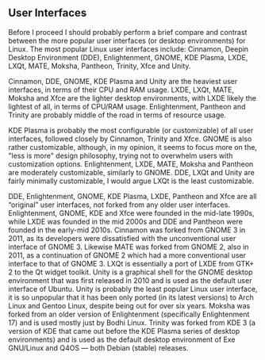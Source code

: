 ## User Interfaces
Before I proceed I should probably perform a brief compare and contrast between the more popular user interfaces (or desktop environments) for Linux. The most popular Linux user interfaces include: Cinnamon, Deepin Desktop Environment (DDE), Enlightenment, GNOME, KDE Plasma, LXDE, LXQt, MATE, Moksha, Pantheon, Trinity, Xfce and Unity. 

Cinnamon, DDE, GNOME, KDE Plasma and Unity are the heaviest user interfaces, in terms of their CPU and RAM usage. LXDE, LXQt, MATE, Moksha and Xfce are the lighter desktop environments, with LXDE likely the lightest of all, in terms of CPU/RAM usage. Enlightenment, Pantheon and Trinity are probably middle of the road in terms of resource usage. 

KDE Plasma is probably the most configurable (or customizable) of all user interfaces, followed closely by Cinnamon, Trinity and Xfce. GNOME is also rather customizable, although, in my opinion, it seems to focus more on the, "less is more" design philosophy, trying not to overwhelm users with customization options. Enlightenment, LXDE, MATE, Moksha and Pantheon are moderately customizable, similarly to GNOME. DDE, LXQt and Unity are fairly minimally customizable, I would argue LXQt is the least customizable.

DDE, Enlightenment, GNOME, KDE Plasma, LXDE, Pantheon and Xfce are all &ldquo;original&rdquo; user interfaces, not forked from any older user interfaces. Enlightenment, GNOME, KDE and Xfce were founded in the mid-late 1990s, while LXDE was founded in the mid 2000s and DDE and Pantheon were founded in the early-mid 2010s. Cinnamon was forked from GNOME 3 in 2011, as its developers were dissatisfied with the unconventional user interface of GNOME 3. Likewise MATE was forked from GNOME 2, also in 2011, as a continuation of GNOME 2 which had a more conventional user interface to that of GNOME 3. LXQt is essentially a port of LXDE from GTK+ 2 to the Qt widget toolkit. Unity is a graphical shell for the GNOME desktop environment that was first released in 2010 and is used as the default user interface of Ubuntu. Unity is probably the least popular Linux user interface, it is so unpopular that it has been only ported (in its latest versions) to Arch Linux and Gentoo Linux, despite being out for over six years. Moksha was forked from an older version of Enlightenment (specifically Enlightenment 17) and is used mostly just by Bodhi Linux. Trinity was forked from KDE 3 (a version of KDE that came out before the KDE Plasma series of desktop environments) and is used as the default desktop environment of Exe GNU/Linux and Q4OS &mdash; both Debian (stable) releases.